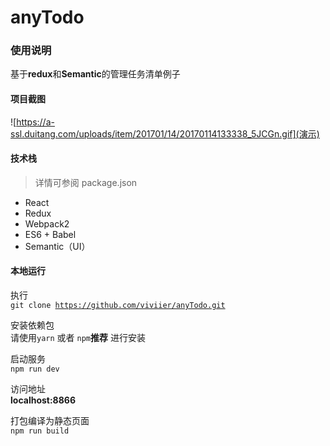 # anyTodo

### 使用说明
基于<b>redux</b>和<b>Semantic</b>的管理任务清单例子

#### 项目截图
![https://a-ssl.duitang.com/uploads/item/201701/14/20170114133338_5JCGn.gif](演示)

#### 技术栈
> 详情可参阅 package.json
* React
* Redux
* Webpack2
* ES6 + Babel
* Semantic（UI）


#### 本地运行

执行<br/>
<code>git clone https://github.com/viviier/anyTodo.git</code>

安装依赖包<br/>
请使用<code>yarn</code> 或者 <code>npm</code><b>推荐</b> 进行安装

启动服务<br/>
<code>npm run dev</code>

访问地址<br/>
<b>localhost:8866</b>

打包编译为静态页面<br/>
<code>npm run build</code>